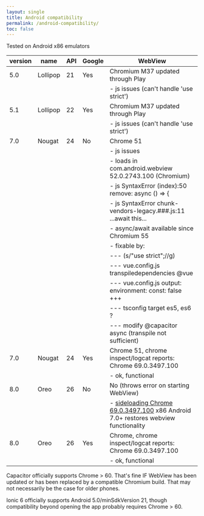 ```yaml
---
layout: single
title: Android compatibility
permalink: /android-compatibility/
toc: false
---
```


Tested on Android x86 emulators

| version | name     | API | Google | WebView                                                                                                                                                                       |
| ------- | -------- | --- | ------ | ----------------------------------------------------------------------------------------------------------------------------------------------------------------------------- |
| 5.0     | Lollipop | 21  | Yes    | Chromium M37 updated through Play                                                                                                                                             |
|         |          |     |        | - js issues (can't handle 'use strict')                                                                                                                                       |
| 5.1     | Lollipop | 22  | Yes    | Chromium M37 updated through Play                                                                                                                                             |
|         |          |     |        | - js issues (can't handle 'use strict')                                                                                                                                       |
| 7.0     | Nougat   | 24  | No     | Chrome 51                                                                                                                                                                     |
|         |          |     |        | - js issues                                                                                                                                                                   |
|         |          |     |        | - loads in com.android.webview 52.0.2743.100 (Chromium)                                                                                                                       |
|         |          |     |        | - js SyntaxError (index):50 remove: async () => {                                                                                                                             |
|         |          |     |        | - js SyntaxError chunk-vendors-legacy.###.js:11 ...await this...                                                                                                              |
|         |          |     |        | - async/await available since Chromium 55                                                                                                                                     |
|         |          |     |        | - fixable by:                                                                                                                                                                 |
|         |          |     |        | --- (s/"use strict";//g)                                                                                                                                                      |
|         |          |     |        | --- vue.config.js transpiledependencies @vue                                                                                                                                  |
|         |          |     |        | --- vue.config.js output: environment: const: false +++                                                                                                                       |
|         |          |     |        | --- tsconfig target es5, es6 ?                                                                                                                                                |
|         |          |     |        | --- modify @capacitor async (transpile not sufficient)                                                                                                                        |
| 7.0     | Nougat   | 24  | Yes    | Chrome 51, chrome inspect/logcat reports: Chrome 69.0.3497.100                                                                                                                |
|         |          |     |        | - ok, functional                                                                                                                                                              |
| 8.0     | Oreo     | 26  | No     | No (throws error on starting WebView)                                                                                                                                         |
|         |          |     |        | - [sideloading Chrome 69.0.3497.100](https://www.apkmirror.com/apk/google-inc/chrome/chrome-69-0-3497-100-release/#downloads) x86 Android 7.0+ restores webview functionality |
| 8.0     | Oreo     | 26  | Yes    | Chrome, chrome inspect/logcat reports: Chrome 69.0.3497.100                                                                                                                   |
|         |          |     |        | - ok, functional                                                                                                                                                              |

Capacitor officially supports Chrome > 60.
That's fine IF WebView has been updated
or has been replaced by a compatible Chromium build.
That may not necessarily be the case for older phones.

Ionic 6 officially supports Android 5.0/minSdkVersion 21,
though compatibility beyond opening the app probably requires Chrome > 60.
